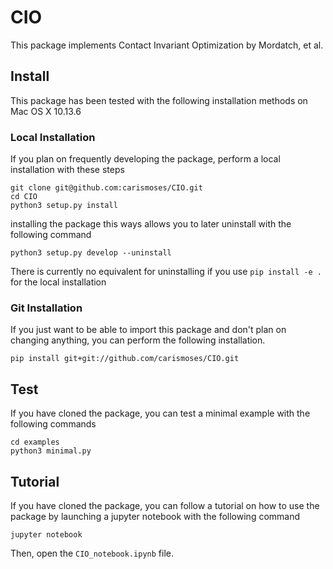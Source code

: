 # CIO

This package implements Contact Invariant Optimization by Mordatch, et al.

## Install

This package has been tested with the following installation methods on Mac OS X 10.13.6

### Local Installation
If you plan on frequently developing the package, perform a local installation with these steps
```
git clone git@github.com:carismoses/CIO.git
cd CIO
python3 setup.py install
```
installing the package this ways allows you to later uninstall with the following command
```
python3 setup.py develop --uninstall
```
There is currently no equivalent for uninstalling if you use ```pip install -e .``` for the local installation

### Git Installation
If you just want to be able to import this package and don't plan on changing anything, you can perform the following installation.
```
pip install git+git://github.com/carismoses/CIO.git
```

## Test
If you have cloned the package, you can test a minimal example with the following commands
```
cd examples
python3 minimal.py
```

## Tutorial
If you have cloned the package, you can follow a tutorial on how to use the package by launching a jupyter notebook with the following command
```
jupyter notebook
```
Then, open the ```CIO_notebook.ipynb``` file.
